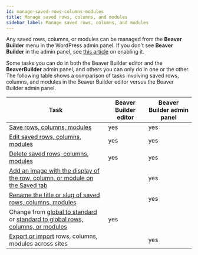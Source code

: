 ```yaml
---
id: manage-saved-rows-columns-modules
title: Manage saved rows, columns, and modules
sidebar_label: Manage saved rows, columns, and modules
---
```


Any saved rows, columns, or modules can be managed from the **Beaver Builder**
menu in the WordPress admin panel. If you don't see **Beaver Builder** in the admin panel, see [this article](/beaver-builder/troubleshooting/miscellaneous/cant-find-the-beaver-builder-menu-in-the-admin-panel.md) on enabling it.

Some tasks you can do in both the Beaver Builder editor and the **BeaverBuilder** admin panel, and others you can only do in one or the other. The following table shows a comparison of tasks involving saved rows, columns, and modules in the Beaver Builder editor versus the Beaver Builder admin panel.

Task  |  Beaver Builder editor  |  Beaver Builder admin panel  
---|---|---  
[Save rows, columns, modules](/beaver-builder/layouts/templates/save-a-row-column-or-module-for-reuse.md)  |  yes  |  yes  
[Edit saved rows, columns, modules](/beaver-builder/layouts/templates/edit-a-saved-row-column-or-module.md)  |  yes  |  yes  
[Delete saved rows, columns, modules](/beaver-builder/layouts/templates/delete-a-saved-row-column-module.md)  |  yes  |  yes  
[Add an image with the display of the row, column, or module on the Saved tab](/beaver-builder/layouts/templates/add-an-image-to-an-item-on-the-saved-tab.md) |  |  yes  
[Rename the title or slug of saved rows, columns, modules](/beaver-builder/layouts/templates/rename-title-or-slug-saved-template-row-column-module.md)  |  |  yes  
Change from [global to standard](/beaver-builder/layouts/templates/convert-a-global-row-column-module-to-standard.md) or [standard to global rows, columns, or modules](/beaver-builder/layouts/templates/convert-a-saved-row-column-module-to-global.md)  |  yes  |  
[Export or import](/beaver-builder/layouts/templates/export-and-import-saved-templates-rows-columns-modules.md) rows, columns, modules across sites  |   |  yes  

